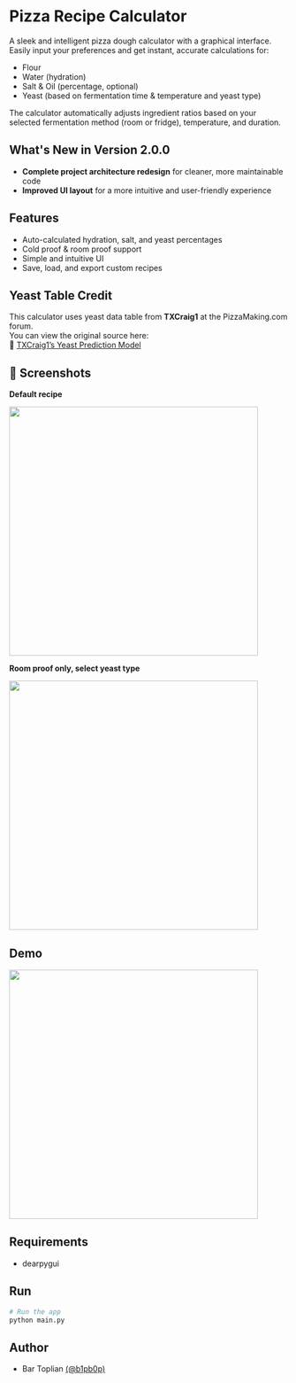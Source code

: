 
# Pizza Recipe Calculator

A sleek and intelligent pizza dough calculator with a graphical interface.  
Easily input your preferences and get instant, accurate calculations for:
- Flour
- Water (hydration)
- Salt & Oil (percentage, optional)
- Yeast (based on fermentation time & temperature and yeast type)

The calculator automatically adjusts ingredient ratios based on your selected fermentation method (room or fridge), temperature, and duration.


## What's New in Version 2.0.0

- **Complete project architecture redesign** for cleaner, more maintainable code
- **Improved UI layout** for a more intuitive and user-friendly experience



## Features

- Auto-calculated hydration, salt, and yeast percentages
- Cold proof & room proof support
- Simple and intuitive UI
- Save, load, and export custom recipes


## Yeast Table Credit

This calculator uses yeast data table from **TXCraig1** at the PizzaMaking.com forum.  
You can view the original source here:  
🔗 [TXCraig1’s Yeast Prediction Model](https://www.pizzamaking.com/forum/index.php/topic,26831.msg393271.html#msg393271)
## 📸 Screenshots

**Default recipe**

<img src="https://github.com/b1pb0p/pizza-calculator/blob/main/assets/examples/screenshots/Default_recipe.png" width="450">

**Room proof only, select yeast type**

<img src="https://github.com/b1pb0p/pizza-calculator/blob/main/assets/examples/screenshots/Room_proof_only.png" width="450">


## Demo

<img src="https://github.com/b1pb0p/pizza-calculator/blob/main/assets/examples/screenshots/Demo.gif" width="450">

## Requirements

- dearpygui
## Run

```Bash
# Run the app
python main.py
```
## Author

- Bar Toplian [(@b1pb0p)](https://www.github.com/b1pb0p)